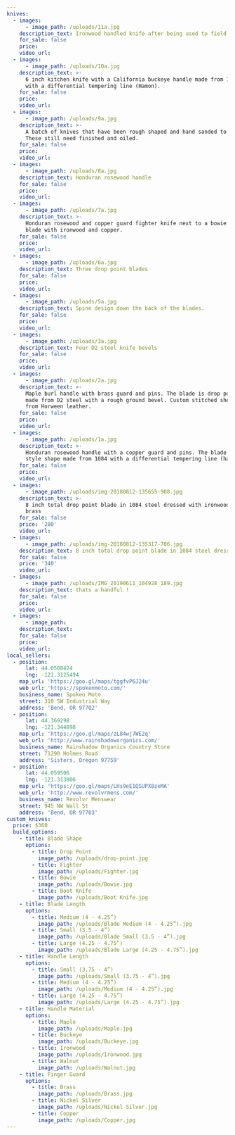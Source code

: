 ```yaml
---
knives:
  - images:
      - image_path: /uploads/11a.jpg
    description_text: Ironwood handled knife after being used to field dress an elk
    for_sale: false
    price:
    video_url:
  - images:
      - image_path: /uploads/10a.jpg
    description_text: >-
      6 inch kitchen knife with a California buckeye handle made from 1084 steel
      with a differential tempering line (Hamon).
    for_sale: false
    price:
    video_url:
  - images:
      - image_path: /uploads/9a.jpg
    description_text: >-
      A batch of knives that have been rough shaped and hand sanded to 120 grit.
      These still need finished and oiled.
    for_sale: false
    price:
    video_url:
  - images:
      - image_path: /uploads/8a.jpg
    description_text: Honduran rosewood handle
    for_sale: false
    price:
    video_url:
  - images:
      - image_path: /uploads/7a.jpg
    description_text: >-
      Honduran rosewood and copper guard fighter knife next to a bowie style
      blade with ironwood and copper.
    for_sale: false
    price:
    video_url:
  - images:
      - image_path: /uploads/6a.jpg
    description_text: Three drop point blades
    for_sale: false
    price:
    video_url:
  - images:
      - image_path: /uploads/5a.jpg
    description_text: Spine design down the back of the blades.
    for_sale: false
    price:
    video_url:
  - images:
      - image_path: /uploads/3a.jpg
    description_text: Four D2 steel knife bevels
    for_sale: false
    price:
    video_url:
  - images:
      - image_path: /uploads/2a.jpg
    description_text: >-
      Maple burl handle with brass guard and pins. The blade is drop point shape
      made from D2 steel with a rough ground bevel. Custom stitched sheath made
      from Horween leather.
    for_sale: false
    price:
    video_url:
  - images:
      - image_path: /uploads/1a.jpg
    description_text: >-
      Honduran rosewood handle with a copper guard and pins. The blade is bowie
      style shape made from 1084 with a differential tempering line (hamon).
    for_sale: false
    price:
    video_url:
  - images:
      - image_path: /uploads/img-20180812-135655-908.jpg
    description_text: >-
      8 inch total drop point blade in 1084 steel dressed with ironwood and
      brass
    for_sale: false
    price: '280'
    video_url:
  - images:
      - image_path: /uploads/img-20180812-135317-706.jpg
    description_text: 8 inch total drop point blade in 1084 steel dressed with antler and copper
    for_sale: false
    price: '340'
    video_url:
  - images:
      - image_path: /uploads/IMG_20190611_104928_189.jpg
    description_text: thats a handful !
    for_sale: false
    price:
    video_url:
  - images:
      - image_path:
    description_text:
    for_sale: false
    price:
    video_url:
local_sellers:
  - position:
      lat: 44.0508424
      lng: -121.3125494
    map_url: 'https://goo.gl/maps/tggfvP6J24u'
    web_url: 'https://spokenmoto.com/'
    business_name: Spoken Moto
    street: 310 SW Industrial Way
    address: 'Bend, OR 97702'
  - position:
      lat: 44.369298
      lng: -121.344898
    map_url: 'https://goo.gl/maps/zL84wj7WE2q'
    web_url: 'http://www.rainshadoworganics.com/'
    business_name: Rainshadow Organics Country Store
    street: 71290 Holmes Road
    address: 'Sisters, Oregon 97759'
  - position:
      lat: 44.059506
      lng: -121.313806
    map_url: 'https://goo.gl/maps/LHs9eE1QSUPX8zeMA'
    web_url: 'http://www.revolvrmens.com/'
    business_name: Revolvr Menswear
    street: 945 NW Wall St
    address: 'Bend, OR 97703'
custom_knives:
  price: $360
  build_options:
    - title: Blade Shape
      options:
        - title: Drop Point
          image_path: /uploads/drop-point.jpg
        - title: Fighter
          image_path: /uploads/Fighter.jpg
        - title: Bowie
          image_path: /uploads/Bowie.jpg
        - title: Boot Knife
          image_path: /uploads/Boot Knife.jpg
    - title: Blade Length
      options:
        - title: Medium (4 - 4.25”)
          image_path: /uploads/Blade Medium (4 - 4.25”).jpg
        - title: Small (3.5 - 4”)
          image_path: /uploads/Blade Small (3.5 - 4”).jpg
        - title: Large (4.25 - 4.75”)
          image_path: /uploads/Blade Large (4.25 - 4.75”).jpg
    - title: Handle Length
      options:
        - title: Small (3.75 - 4”)
          image_path: /uploads/Small (3.75 - 4”).jpg
        - title: Medium (4 - 4.25”)
          image_path: /uploads/Medium (4 - 4.25”).jpg
        - title: Large (4.25 - 4.75”)
          image_path: /uploads/Large (4.25 - 4.75”).jpg
    - title: Handle Material
      options:
        - title: Maple
          image_path: /uploads/Maple.jpg
        - title: Buckeye
          image_path: /uploads/Buckeye.jpg
        - title: Ironwood
          image_path: /uploads/Ironwood.jpg
        - title: Walnut
          image_path: /uploads/Walnut.jpg
    - title: Finger Guard
      options:
        - title: Brass
          image_path: /uploads/Brass.jpg
        - title: Nickel Silver
          image_path: /uploads/Nickel Silver.jpg
        - title: Copper
          image_path: /uploads/Copper.jpg
---
```


